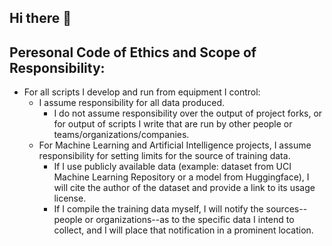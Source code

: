 ## Hi there 👋

<!--
**JayDeezus/JayDeezus** is a ✨ _special_ ✨ repository because its `README.md` (this file) appears on your GitHub profile.

Here are some ideas to get you started:

- 🔭 I’m currently working on ...
- 🌱 I’m currently learning ...
- 👯 I’m looking to collaborate on ...
- 🤔 I’m looking for help with ...
- 💬 Ask me about ...
- 📫 How to reach me: ...
- 😄 Pronouns: ...
- ⚡ Fun fact: ...
-->

Peresonal Code of Ethics and Scope of Responsibility:
-----------------------------------------------------
* For all scripts I develop and run from equipment I control:
  * I assume responsibility for all data produced.
    - I do not assume responsibility over the output of project forks, or for output of scripts I write that are run by other people or teams/organizations/companies.
  * For Machine Learning and Artificial Intelligence projects, I assume responsibility for setting limits for the source of training data.
    * If I use publicly available data (example: dataset from UCI Machine Learning Repository or a model from Huggingface), I will cite the author of the dataset and provide a link to its usage license.
    * If I compile the training data myself, I will notify the sources--people or organizations--as to the specific data I intend to collect, and I will place that notification in a prominent location.
